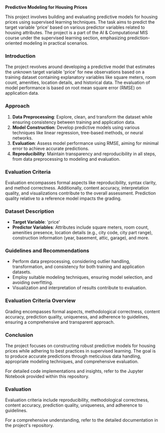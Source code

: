 **Predictive Modeling for Housing Prices**

This project involves building and evaluating predictive models for housing prices using supervised learning techniques. The task aims to predict the target variable 'price' based on various predictor variables related to housing attributes. The project is a part of the AI & Computational MIS course under the supervised learning section, emphasizing prediction-oriented modeling in practical scenarios.

### Introduction
The project revolves around developing a predictive model that estimates the unknown target variable 'price' for new observations based on a training dataset containing explanatory variables like square meters, room count, amenities, location details, and historical data. The evaluation of model performance is based on root mean square error (RMSE) on application data.

### Approach
1. **Data Preprocessing**: Explore, clean, and transform the dataset while ensuring consistency between training and application data.
2. **Model Construction**: Develop predictive models using various techniques like linear regression, tree-based methods, or neural networks.
3. **Evaluation**: Assess model performance using RMSE, aiming for minimal error to achieve accurate predictions.
4. **Reproducibility**: Maintain transparency and reproducibility in all steps, from data preprocessing to modeling and evaluation.

### Evaluation Criteria
Evaluation encompasses formal aspects like reproducibility, syntax clarity, and method correctness. Additionally, content accuracy, interpretation quality, and visualizations contribute to the overall assessment. Prediction quality relative to a reference model impacts the grading.

### Dataset Description
- **Target Variable**: 'price'
- **Predictor Variables**: Attributes include square meters, room count, amenities presence, location details (e.g., city code, city part range), construction information (year, basement, attic, garage), and more.

### Guidelines and Recommendations
- Perform data preprocessing, considering outlier handling, transformation, and consistency for both training and application datasets.
- Employ suitable modeling techniques, ensuring model selection, and avoiding overfitting.
- Visualization and interpretation of results contribute to evaluation.

### Evaluation Criteria Overview
Grading encompasses formal aspects, methodological correctness, content accuracy, prediction quality, uniqueness, and adherence to guidelines, ensuring a comprehensive and transparent approach.

### Conclusion
The project focuses on constructing robust predictive models for housing prices while adhering to best practices in supervised learning. The goal is to produce accurate predictions through meticulous data handling, appropriate modeling techniques, and comprehensive evaluation.

For detailed code implementations and insights, refer to the Jupyter Notebook provided within this repository.

### Evaluation
Evaluation criteria include reproducibility, methodological correctness, content accuracy, prediction quality, uniqueness, and adherence to guidelines.

For a comprehensive understanding, refer to the detailed documentation in the project's repository.
